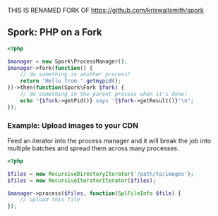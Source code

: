THIS IS RENAMED FORK OF https://github.com/kriswallsmith/spork

Spork: PHP on a Fork
--------------------

```php
<?php

$manager = new Spork\ProcessManager();
$manager->fork(function() {
    // do something in another process!
    return 'Hello from '.getmypid();
})->then(function(Spork\Fork $fork) {
    // do something in the parent process when it's done!
    echo "{$fork->getPid()} says '{$fork->getResult()}'\n";
});
```

### Example: Upload images to your CDN

Feed an iterator into the process manager and it will break the job into
multiple batches and spread them across many processes.

```php
<?php

$files = new RecursiveDirectoryIterator('/path/to/images');
$files = new RecursiveIteratorIterator($files);

$manager->process($files, function(SplFileInfo $file) {
    // upload this file
});
```
